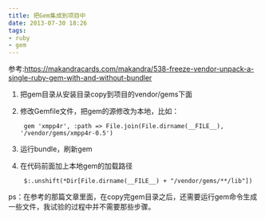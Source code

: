 ```yaml
---
title: 把Gem集成到项目中
date: 2013-07-30 18:26
tags:
- ruby
- gem
---
```

参考:<https://makandracards.com/makandra/538-freeze-vendor-unpack-a-single-ruby-gem-with-and-without-bundler>

1. 把gem目录从安装目录copy到项目的vendor/gems下面

2. 修改Gemfile文件，把gem的源修改为本地，比如：

        gem 'xmpp4r', :path => File.join(File.dirname(__FILE__), '/vendor/gems/xmpp4r-0.5')

3. 运行bundle，刷新gem

4. 在代码前面加上本地gem的加载路径

        $:.unshift(*Dir[File.dirname(__FILE__) + "/vendor/gems/**/lib"])

ps：在参考的那篇文章里面，在copy完gem目录之后，还需要运行gem命令生成一些文件，我试验的过程中并不需要那些步骤。
